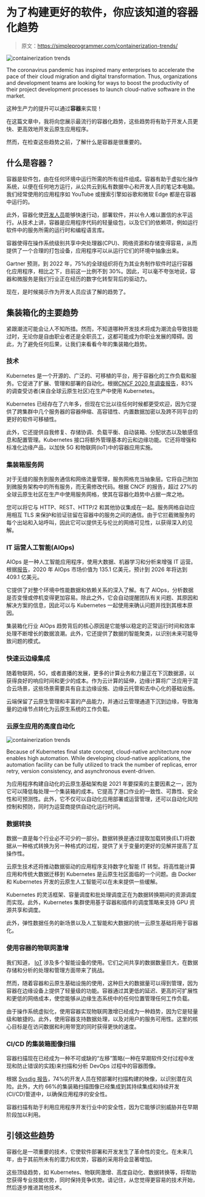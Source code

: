 # 为了构建更好的软件，你应该知道的容器化趋势

> 原文：<https://simpleprogrammer.com/containerization-trends/>

![containerization trends](img/23da918f2ad871b014fb35fc94091c5b.png)

The coronavirus pandemic has inspired many enterprises to accelerate the pace of their cloud migration and digital transformation. Thus, organizations and development teams are looking for ways to boost the productivity of their project development processes to launch cloud-native software in the market.

这种生产力的提升可以通过**容器**来实现！

在这篇文章中，我将向您展示最流行的容器化趋势，这些趋势将有助于开发人员更快、更高效地开发云原生应用程序。

然而，在检查这些趋势之前，了解什么是容器是很重要的。

## 什么是容器？

容器是软件包，由在任何环境中运行所需的所有组件组成。容器有助于虚拟化操作系统，以便在任何地方运行，从公共云到私有数据中心和开发人员的笔记本电脑。我们经常使用的应用程序如 YouTube 或搜索引擎如谷歌和微软 Edge 都是在容器中运行的。

此外，容器化使[开发人员](https://www.decipherzone.com/hire-developer)能够快速行动，部署软件，并以令人难以置信的水平运行。从技术上讲，容器是应用程序代码的轻量级包，以及它们的依赖项，例如运行软件中的服务所需的运行时和编程语言库。

容器使得在操作系统级别共享中央处理器(CPU)、网络资源和存储变得容易，从而提供了一个合理的打包设备，应用程序可以从运行它们的环境中抽象出来。

Gartner 预测，到 2022 年，75%的全球组织将在为其业务制作软件时运行容器化应用程序，相比之下，目前这一比例不到 30%。因此，可以毫不夸张地说，容器和微服务是我们行业正在经历的数字化转型背后的驱动力。

现在，是时候揭示作为开发人员应该了解的趋势了。

## 集装箱化的主要趋势

紧跟潮流可能会让人不知所措。然而，不知道哪种开发技术将成为潮流会导致技能过时，无论你是自由职业者还是全职员工，这都可能成为你职业发展的障碍。因此，为了避免任何后果，让我们来看看今年的集装箱化趋势。

### 技术

Kubernetes 是一个开源的、广泛的、可移植的平台，用于容器化的工作负载和服务。它促进了扩展、管理和部署的自动化。根据[CNCF 2020 年调查报告](https://www.cncf.io/wp-content/uploads/2020/11/CNCF_Survey_Report_2020.pdf)，83%的调查受访者(来自全球云原生社区)在生产中使用 Kubernetes。

Kubernetes 已经存在了六年多，但现在它比以往任何时候都更受欢迎，因为它提供了跨集群中几个服务器的容器伸缩、高容错性、内置数据加密以及跨不同平台的更好的软件可移植性。

此外，它还提供自我修复、存储协调、负载平衡、自动装箱、分配状态以及敏感信息和配置管理。Kubernetes 接口将额外管理基本的云和边缘功能。它还将增强和标准化边缘产品，以加快 5G 和物联网(IoT)中的容器应用实施。

### 集装箱服务网

对于无缝的服务到服务通信和网络流量管理，服务网格充当抽象层。它将自己附加到微服务架构中的所有服务，而无需修改代码。根据 CNCF 的报告，超过 27%的全球云原生社区在生产中使用服务网格，使其在容器化趋势中占据一席之地。

您可以将它与 HTTP、REST、HTTP/2 和其他协议集成在一起。服务网格自动应用相互 TLS 来保护和验证驻留在容器中的服务之间的通信。由于它拦截微服务的每个出站和入站呼叫，因此它可以提供无与伦比的网络可见性，以获得深入的见解。

### IT 运营人工智能(AIOps)

AIOps 是一种人工智能应用程序，使用大数据、机器学习和分析来增强 IT 运营。根据[报告](https://www.mordorintelligence.com/industry-reports/aiops-market)，2020 年 AIOps 市场价值为 135.1 亿美元，预计到 2026 年将达到 409.1 亿美元。

它提供了对整个环境中性能数据和依赖关系的深入了解。有了 AIOps，分析数据是否变慢或停机变得更加容易。除此之外，它会自动提醒团队有关问题、其原因和解决方案的信息，因此可以与 Kubernetes 一起使用来确认问题并找到其根本原因。

集装箱化行业 AIOps 趋势背后的核心原因是它能够以稳定的正常运行时间和效率处理不断增长的数据浪潮。此外，它还提供了数据的智能聚类，以识别未来可能导致问题的模式。

### 快速云边缘集成

随着物联网，5G，或者直播的发展，更多的计算业务和力量正在下沉数据源，以获得良好的响应时间和更少的成本。作为云计算的延伸，边缘计算将广泛应用于混合云场景，这些场景需要具有自主边缘设施、边缘云托管和去中心化的基础设施。

云端保留了云原生管理和丰富的产品能力，并通过云管理通道下沉到边缘，导致海量的边缘节点转化为云原生系统的工作负载。

### 云原生应用的高度自动化

![containerization trends](img/ac383e015d1da1c1e97a42bc1f5ce069.png)

Because of Kubernetes final state concept, cloud-native architecture now enables high automation. While developing cloud-native applications, the automation facility can be fully utilized to track the number of replicas, error retry, version consistency, and asynchronous event-driven.

为应用程序构建自动化的云原生基础架构是 2021 年要探索的主要因素之一，因为它可以降低每处理一个集装箱的成本。它提高了港口作业的一致性、可靠性、安全性和可预测性。此外，它不仅可以自动化应用部署或运营管理，还可以自动化风险控制和预防，同时为运营商提供自动化运行时间。

### 数据转换

数据一直是每个行业必不可少的一部分。数据转换是通过提取加载转换(ELT)将数据从一种格式转换为另一种格式的过程，提供了关于变量的更好的见解并提高了互操作性。

云原生技术还将推动数据驱动的应用程序支持数字化智能 IT 转型。将高性能计算应用和传统大数据迁移到 Kubernetes 是云原生社区面临的一个问题。由 Docker 和 Kubernetes 开发的云原生人工智能可以在未来提供一些缓解。

Kubernetes 的灵活框架、容量调度和批处理调度正在为数据转换期间的资源调度而实现。此外，Kubernetes 集群使用基于容器和插件的调度策略来支持 GPU 资源共享和调度。

此外，弹性数据任务的新场景以及人工智能和大数据的统一云原生基础将用于容器化。

### 使用容器的物联网激增

我们知道， [IoT](https://simpleprogrammer.com/build-iot-projects/) 涉及多个智能设备的使用。它们之间共享的数据数量巨大，在数据存储和分析的处理和管理方面带来了挑战。

然而，随着容器和云原生基础设施的使用，这种巨大的数据量可以得到管理，因为容器在边缘设备上提供了轻量级的功能。容器通过其更低的延迟、更高的可扩展性和更低的网络成本，使您能够从边缘生态系统中的任何位置管理任何工作负载。

由于操作系统虚拟化，使用容器实现物联网激增已经成为一种趋势，因为它是轻量级和敏捷的。此外，使用容器支持数据处理，以及对用户的服务可用性。这里的核心目标是在访问数据和利用带宽的同时获得更快的速度。

### CI/CD 的集装箱图像扫描

容器扫描现在已经成为一种不可或缺的“左移”策略(一种在早期软件交付过程中发现和防止错误的实践)来扫描和分析 DevOps 过程中的容器图像。

根据 [Sysdig 报告](https://www.forbes.com/sites/janakirammsv/2021/01/18/5-interesting-trends-from-sysdig-2021-container-security-and-usage-report/?sh=578dea806e18)，74%的开发人员在预部署时扫描构建的映像，以识别潜在风险。此外，大约 66%的集装箱扫描图像已经集成到其持续集成和持续开发(CI/CD)管道中，以确保应用程序的安全性。

容器扫描有助于利用应用程序开发行业中的安全性，因为它能够识别威胁并在早期阶段加以利用。

## 引领这些趋势

容器化是一项重要的技术，它使软件部署和开发发生了革命性的变化。在未来几年，由于其前所未有的潜力和优势，容器的采用将会显著增加。

这些顶级趋势，如 Kubernetes、物联网激增、高度自动化、数据转换等，将帮助您获得专业技能优势，同时保持竞争优势。请记住，从您觉得更容易的技术开始，然后逐步推进其他技术。